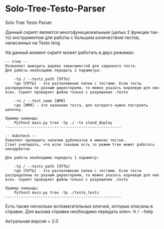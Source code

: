 # Solo-Tree-Testo-Parser
Solo Tree Testo Parser

Данный скрипт является многофункциональным (целых 2 функции так-то) инструментом для работы с большим количеством тестов, написанных на Testo leng

На данный момент скрипт может работать в двух режимах:

    -- tree --
    Позволяет выводить дерево зависимостей для заданного теста.
    Для работы необходимо передать 2 параметра:

        -tp / --tests_path [ПУТЬ]
        где [ПУТЬ] - это расположение папки с тестами. Если тесты распределены по разным директориям, то можно указать корневую для них всех. Скрипт проверяет файлы только с разрешение .testo

        -rn / --test_name [ИМЯ]
        где [ИМЯ] - это название теста, для которого нужно построить цепочку.

    Пример команды: 
        Python3 main.py tree -tp ./ -tn stand_deploy
    ----------------------------------------------------

    -- dubcheck --
    Пзволяет проверить наличие дубликатов в именах тестов.
    Стоит учитывать, что если таковые есть то режим tree может работать некорректно

    Для работы необходимо передать 1 параметр:

        -tp / --tests_path [ПУТЬ]
        где [ПУТЬ] - это расположение папки с тестами. Если тесты распределены по разным директориям, то можно указать корневую для них всех. Скрипт проверяет файлы только с разрешение .testo

    Пример команды: 
        Python3 main.py tree -tp ./testo_tests
    ----------------------------------------------------

Есть также несколько вспомагательных ключей, которые описаны в справке. Для вызова справки необходимо передать ключ -h / --help

Актуальная версия = 2.0
